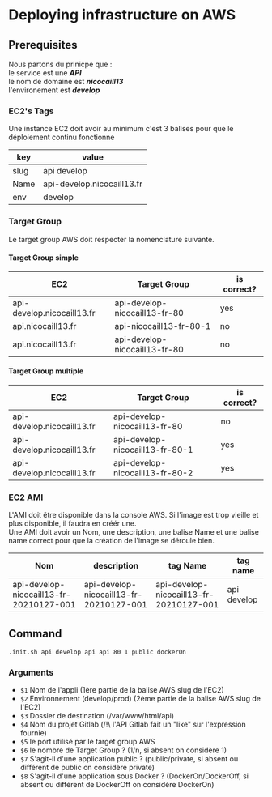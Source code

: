 # Deploying infrastructure on AWS

## Prerequisites

Nous partons du prinicpe que :  
le service est une ***API***  
le nom de domaine est ***nicocaill13***  
l'environement est ***develop***

### EC2's Tags
Une instance EC2 doit avoir au minimum c'est 3 balises pour que le déploiement continu fonctionne

| key | value | 
| ------------ | ----------- | 
|slug | api develop |
|Name | api-develop.nicocaill13.fr |
|env | develop | 


### Target Group
Le target group AWS doit respecter la nomenclature suivante.

#### Target Group simple
| EC2 | Target Group | is correct? |
| ------------ | ----------- | -----------|
|api-develop.nicocaill13.fr | api-develop-nicocaill13-fr-80 | yes |
|api.nicocaill13.fr | api-nicocaill13-fr-80-1 | no |
|api.nicocaill13.fr | api-develop-nicocaill13-fr-80 | no |

#### Target Group multiple
| EC2 | Target Group | is correct? |
| ------------ | ----------- | -----------|
|api-develop.nicocaill13.fr | api-develop-nicocaill13-fr-80 | no |
|api-develop.nicocaill13.fr | api-develop-nicocaill13-fr-80-1 | yes |
|api-develop.nicocaill13.fr | api-develop-nicocaill13-fr-80-2 | yes |


### EC2 AMI

L'AMI doit être disponible dans la console AWS. Si l'image est trop vieille et plus disponible, il faudra en créér une.    
Une AMI doit avoir un Nom, une description, une balise Name et une balise name correct pour que la création de l'image se déroule bien.

| Nom | description | tag Name | tag name |
| ------------ | ------------ | ------------ | ------------ | 
|api-develop-nicocaill13-fr-20210127-001 | api-develop-nicocaill13-fr-20210127-001 | api-develop-nicocaill13-fr-20210127-001 | api develop|

## Command
```shell script
.init.sh api develop api api 80 1 public dockerOn 
```

### Arguments
* `$1` Nom de l'appli (1ère partie de la balise AWS slug de l'EC2)
* `$2` Environnement (develop/prod) (2ème partie de la balise AWS slug de l'EC2)
* `$3` Dossier de destination (/var/www/html/api)
* `$4` Nom du projet Gitlab (/!\ l'API Gitlab fait un "like" sur l'expression fournie)
* `$5` le port utilisé par le target group AWS
* `$6` le nombre de Target Group ? (1/n, si absent on considère 1)
* `$7` S'agit-il d'une application public ? (public/private, si absent ou différent de public on considère private)
* `$8` S'agit-il d'une application sous Docker ? (DockerOn/DockerOff, si absent ou différent de DockerOff on considère DockerOn)